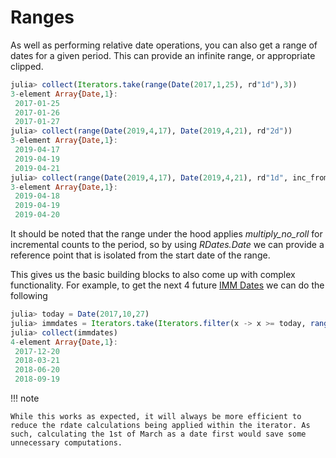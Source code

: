 # Ranges

As well as performing relative date operations, you can also get a range of dates for a given period. This can provide an infinite range, or appropriate clipped.

```julia
julia> collect(Iterators.take(range(Date(2017,1,25), rd"1d"),3))
3-element Array{Date,1}:
 2017-01-25
 2017-01-26
 2017-01-27
julia> collect(range(Date(2019,4,17), Date(2019,4,21), rd"2d"))
3-element Array{Date,1}:
 2019-04-17
 2019-04-19
 2019-04-21
julia> collect(range(Date(2019,4,17), Date(2019,4,21), rd"1d", inc_from=false, inc_to=false))
3-element Array{Date,1}:
 2019-04-18
 2019-04-19
 2019-04-20
```

It should be noted that the range under the hood applies *multiply_no_roll* for incremental counts to the  period, so by using *RDates.Date* we can provide a reference point that is isolated from the start date of the range.

This gives us the basic building blocks to also come up with complex functionality. For example, to get the next 4 future [IMM Dates](https://en.wikipedia.org/wiki/IMM_dates) we can do the following

```julia
julia> today = Date(2017,10,27)
julia> immdates = Iterators.take(Iterators.filter(x -> x >= today, range(today, RDates.Date(today) + rd"1MAR+3m+3rd WED")), 4)
julia> collect(immdates)
4-element Array{Date,1}:
 2017-12-20
 2018-03-21
 2018-06-20
 2018-09-19
```
!!! note

    While this works as expected, it will always be more efficient to reduce the rdate calculations being applied within the iterator. As such, calculating the 1st of March as a date first would save some unnecessary computations.
